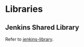 # Libraries

## Jenkins Shared Library

Refer to [jenkins-library](https://github.com/goldginkgo/jenkins-library).
